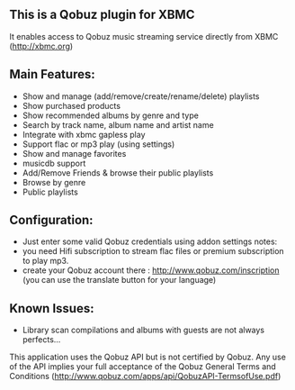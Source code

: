 This is a Qobuz plugin for XBMC
-------------------------------
It enables access to Qobuz music streaming service directly from XBMC (http://xbmc.org)

Main Features: 
--------------

- Show and manage (add/remove/create/rename/delete) playlists
- Show purchased products
- Show recommended albums by genre and type  
- Search by track name, album name and artist name
- Integrate with xbmc gapless play
- Support flac or mp3 play (using settings)
- Show and manage favorites
- musicdb support
- Add/Remove Friends & browse their public playlists
- Browse by genre
- Public playlists

Configuration:
--------------

- Just enter some valid Qobuz credentials using addon settings
notes: 
- you need Hifi subscription to stream flac files or premium subscription to play mp3. 
- create your Qobuz account there : http://www.qobuz.com/inscription (you can use the translate button for your language)

Known Issues:
-------------
- Library scan compilations and albums with guests are not always perfects...

This application uses the Qobuz API but is not certified by Qobuz.
Any use of the API implies your full acceptance of the Qobuz General Terms and Conditions (http://www.qobuz.com/apps/api/QobuzAPI-TermsofUse.pdf)
